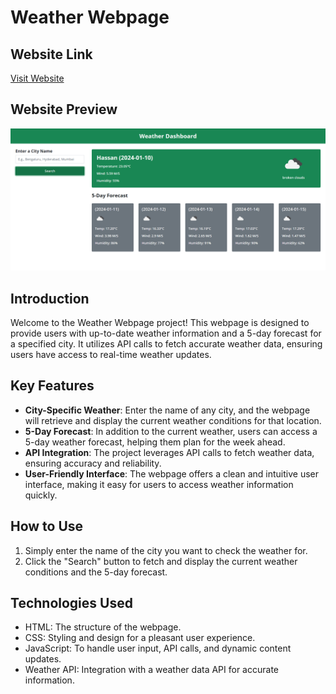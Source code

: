 # Weather Webpage

## Website Link

[Visit Website](https://yasaswvene.github.io/Weather-Web-Application/)

## Website Preview

![Weather Webpage](https://github.com/Yasaswvene/Weather-Web-Application/blob/main/page.png)

## Introduction

Welcome to the Weather Webpage project! This webpage is designed to provide users with up-to-date weather information and a 5-day forecast for a specified city. It utilizes API calls to fetch accurate weather data, ensuring users have access to real-time weather updates.

## Key Features

- **City-Specific Weather**: Enter the name of any city, and the webpage will retrieve and display the current weather conditions for that location.
- **5-Day Forecast**: In addition to the current weather, users can access a 5-day weather forecast, helping them plan for the week ahead.
- **API Integration**: The project leverages API calls to fetch weather data, ensuring accuracy and reliability.
- **User-Friendly Interface**: The webpage offers a clean and intuitive user interface, making it easy for users to access weather information quickly.

## How to Use

1. Simply enter the name of the city you want to check the weather for.
2. Click the "Search" button to fetch and display the current weather conditions and the 5-day forecast.

## Technologies Used

- HTML: The structure of the webpage.
- CSS: Styling and design for a pleasant user experience.
- JavaScript: To handle user input, API calls, and dynamic content updates.
- Weather API: Integration with a weather data API for accurate information.


